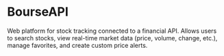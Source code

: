 # BourseAPI
Web platform for stock tracking connected to a financial API. Allows users to search stocks, view real-time market data (price, volume, change, etc.), manage favorites, and create custom price alerts.
